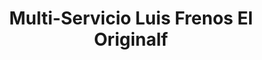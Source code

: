 ---
title: "Multi-Servicio Luis Frenos El Originalf"
url: /santo-domingo-este/multi-servicio-luis-frenos-el-originalf/
shop: Autowerkstatt
---